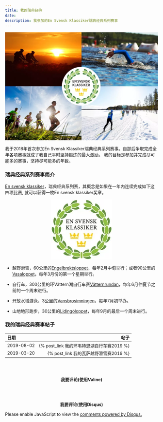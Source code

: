 ```yaml
---
title: 我的瑞典经典
date: 
description: 我参加的En Svensk Klassiker瑞典经典系列赛事
---
```


<p align="center">
  <img src="/images/我的瓦萨越野滑雪赛2019/6.EnSven.2.webp" >
</p>

我于2018年首次参加En Svensk Klassiker瑞典经典系列赛事。自那后争取完成全年各项赛事就成了我自己平时坚持锻炼的最大激励。
我的目标是参加并完成尽可能多的赛事，坚持尽可能多的年数。

### 瑞典经典系列赛事简介

[En svensk klassiker](https://ensvenskklassiker.se/)，瑞典经典系列赛，其概念是如果在一年内连续完成如下这四项比赛, 就可以获得一枚En svensk klassiker奖章。

<p align="center">
  <img src="/images/我的瓦萨越野滑雪赛2019/5.EnSven.webp" >
</p>

* 越野滑雪，60公里的[Engelbrektsloppet](https://www.engelbrektsloppet.se/)，每年2月中旬举行；或者90公里的[Vasaloppet](https://www.vasaloppet.se/)，每年3月份的第一个星期举行。

* 自行车，300公里的环Vättern湖自行车赛[Vätternrundan](https://vatternrundan.se/sv/)，每年6月仲夏节之前的一个周末进行。

* 开放水域游泳，3公里的[Vansbrosimningen](http://vansbrosimningen.se/)，每年7月初举办。

* 山地地形跑步，30公里的[Lidingöloppet](https://lidingoloppet.se/)，每年9月的最后一个周末进行。

### 我的瑞典经典赛事帖子
| 日期 | 帖子 |
| :------ | ------: |
| 2019-08-02 | {% post_link 我的环韦特恩湖自行车赛2019 %} |
| 2019-03-20 | {% post_link 我的瓦萨越野滑雪赛2019 %} |

<br/><br/>

**<center>我要评论(使用Valine)</center>**
<script src='//unpkg.com/valine/dist/Valine.min.js'></script>
<div id="vcomments"></div>
<script>
    new Valine({
        el: '#vcomments',
        appId: 'grU7XIKPtRS7nTbfXw8AA5fF-gzGzoHsz',
        appKey: 'bTUquNUVAFQq4eRqG4aRMdb4'
    })
</script>

<br/><br/>
**<center>我要评论(使用Disqus)</center>**
<div id="disqus_thread"></div>
<script>
    /**
    *  RECOMMENDED CONFIGURATION VARIABLES: EDIT AND UNCOMMENT THE SECTION BELOW TO INSERT DYNAMIC VALUES FROM YOUR PLATFORM OR CMS.
    *  LEARN WHY DEFINING THESE VARIABLES IS IMPORTANT: https://disqus.com/admin/universalcode/#configuration-variables    */
	var disqus_config = function () {
		this.page.url = 'https://zhouhaijun.com/我的瑞典经典';  // Replace PAGE_URL with your page's canonical URL variable
		this.page.identifier = '/我的瑞典经典'; // Replace PAGE_IDENTIFIER with your page's unique identifier variable
    };
	
    (function() { // DON'T EDIT BELOW THIS LINE
    var d = document, s = d.createElement('script');
    s.src = 'https://zhouhaijun-com.disqus.com/embed.js';
    s.setAttribute('data-timestamp', +new Date());
    (d.head || d.body).appendChild(s);
    })();
</script>
<noscript>Please enable JavaScript to view the <a href="https://disqus.com/?ref_noscript">comments powered by Disqus.</a></noscript>
